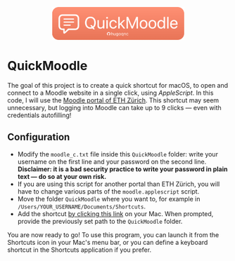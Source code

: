 <p align="center">
  <img width="300" height="75" src="Resources/logo.png">
</p>

# QuickMoodle

The goal of this project is to create a quick shortcut for macOS, to open and connect to a Moodle website in a single click, using *AppleScript*. In this code, I will use the [Moodle portal of ETH Zürich](https://moodle-app2.let.ethz.ch/auth/shibboleth/login.php). This shortcut may seem unnecessary, but logging into Moodle can take up to 9 clicks — even with credentials autofilling!

## Configuration
* Modify the `moodle_c.txt` file inside this `QuickMoodle` folder: write your username on the first line and your password on the second line. **Disclaimer: it is a bad security practice to write your password in plain text — do so at your own risk.**
* If you are using this script for another portal than ETH Zürich, you will have to change various parts of the `moodle.applescript` script.
* Move the folder `QuickMoodle` where you want to, for example in `/Users/YOUR_USERNAME/Documents/Shortcuts`.
* Add the shortcut [by clicking this link](https://www.icloud.com/shortcuts/fcd815449f804d1ebe36a6aab58affa6) on your Mac. When prompted, provide the previously set path to the `QuickMoodle` folder.

You are now ready to go! To use this program, you can launch it from the Shortcuts icon in your Mac's menu bar, or you can define a keyboard shortcut in the Shortcuts application if you prefer.